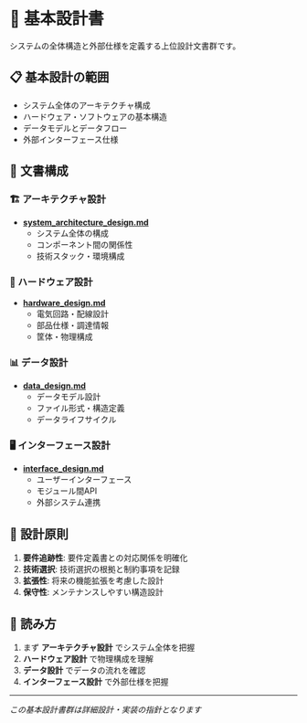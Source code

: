 # 📐 基本設計書

システムの全体構造と外部仕様を定義する上位設計文書群です。

## 📋 基本設計の範囲

- システム全体のアーキテクチャ構成
- ハードウェア・ソフトウェアの基本構造
- データモデルとデータフロー
- 外部インターフェース仕様

## 📁 文書構成

### 🏗️ アーキテクチャ設計
- **[system_architecture_design.md](architecture/system_architecture_design.md)**
  - システム全体の構成
  - コンポーネント間の関係性
  - 技術スタック・環境構成

### 🔧 ハードウェア設計
- **[hardware_design.md](hardware/hardware_design.md)**
  - 電気回路・配線設計
  - 部品仕様・調達情報
  - 筐体・物理構成

### 📊 データ設計
- **[data_design.md](data/data_design.md)**
  - データモデル設計
  - ファイル形式・構造定義
  - データライフサイクル

### 🖥️ インターフェース設計
- **[interface_design.md](interface/interface_design.md)**
  - ユーザーインターフェース
  - モジュール間API
  - 外部システム連携

## 🎯 設計原則

1. **要件追跡性**: 要件定義書との対応関係を明確化
2. **技術選択**: 技術選択の根拠と制約事項を記録
3. **拡張性**: 将来の機能拡張を考慮した設計
4. **保守性**: メンテナンスしやすい構造設計

## 📖 読み方

1. まず **アーキテクチャ設計** でシステム全体を把握
2. **ハードウェア設計** で物理構成を理解
3. **データ設計** でデータの流れを確認
4. **インターフェース設計** で外部仕様を把握

---

*この基本設計書群は詳細設計・実装の指針となります*